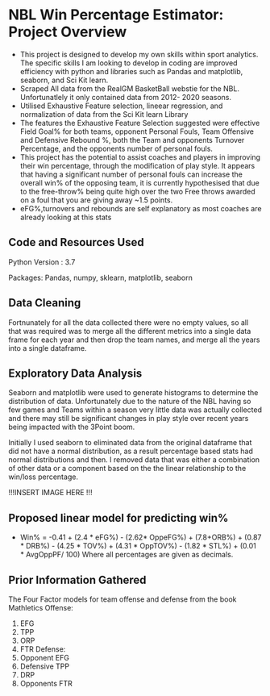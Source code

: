 # NBL Win Percentage Estimator: Project Overview
- This project is designed to develop my own skills within sport analytics. The specific skills I am looking to develop in coding are improved efficiency with python and libraries such as Pandas and matplotlib, seaborn, and Sci Kit learn. 
- Scraped All data from the RealGM BasketBall webstie for the NBL. Unfortunatlely it only contained data from 2012- 2020 seasons. 
- Utilised Exhaustive Feature selection, lineear regression, and normalization of data from the Sci Kit learn Library 
- The features the Exhaustive Feature Selection suggested were effective Field Goal% for both teams, opponent Personal Fouls, Team Offensive and Defensive Rebound %,  both the Team and opponents  Turnover Percentage, and the opponents number of personal fouls. 
- This project has the potential to assist coaches and players in improving their win percentage, through the modification of play style.  It appears that having a significant number of personal fouls can increase the overall win% of the opposing team, it is currently hypothesised that due to the free-throw% being quite high over the two Free throws awarded on a foul that you are giving away ~1.5 points. 
- eFG%,turnovers and rebounds are self explanatory as most coaches are already looking at this stats 
## Code and Resources Used
Python Version : 3.7 

Packages: Pandas, numpy, sklearn, matplotlib, seaborn

## Data Cleaning 
Fortnunately for all the data collected there were no empty values, so all that was required was to merge all the different metrics into a single data frame for each year and then drop the team names, and merge all the years into a single dataframe. 

## Exploratory Data Analysis 
Seaborn and matplotlib were used to generate histograms to determine the distribution of data. Unfortunately due to the nature of the NBL having so few games and Teams within a season very little data was actually collected and there may still be significant changes in play style over recent years being impacted with the 3Point boom. 

Initially I used seaborn to eliminated data from the original dataframe that did not have a normal distribution, as a result percentage based stats had normal distributions and then. I removed data that was either a combination of other data or a component based on the the linear relationship to the win/loss percentage. 

!!!INSERT IMAGE HERE !!!


## Proposed linear model for predicting win% 

- Win% = -0.41 + (2.4 * eFG%) - (2.62* OppeFG%) + (7.8+ORB%) + (0.87 * DRB%) - (4.25 * TOV%) + (4.31 * OppTOV%) - (1.82 * STL%) + (0.01 * AvgOppPF/ 100)
Where all percentages are given as decimals. 



## Prior Information Gathered 
The Four Factor models for team offense and defense from the book Mathletics
Offense: 
  1. EFG 
  2. TPP 
  3. ORP 
  4. FTR
Defense: 
  1. Opponent EFG 
  2. Defensive TPP 
  3. DRP 
  4. Opponents FTR


